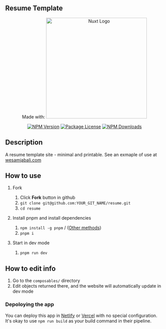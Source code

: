 ## Resume Template

<p align="center">
Made with: <a href="http://nuxt.com/" target="blank"><img src="https://nuxt.com/assets/design-kit/logo/full-logo-green-dark.svg" width="320" alt="Nuxt Logo" /></a>
</p>

<p align="center">
  <a href="https://www.npmjs.com/~nuxt"><img src="https://img.shields.io/npm/v/@nuxt/core.svg" alt="NPM Version" /></a>
  <a href="https://www.npmjs.com/~nuxt"><img src="https://img.shields.io/npm/l/@nuxt/core.svg" alt="Package License" /></a>
  <a href="https://www.npmjs.com/~nuxt∂"><img src="https://img.shields.io/npm/dm/@nuxt/core.svg" alt="NPM Downloads" /></a>
</p>

## Description

A resume template site - minimal and printable. See an exmaple of use at [wesamjabali.com](https://wesamjabali.com)

## How to use

1. Fork

   1. Click **Fork** button in github
   2. `git clone git@github.com:YOUR_GIT_NAME/resume.git`
   3. `cd resume`

2. Install pnpm and install dependencies

   1. `npm install -g pnpm` / ([Other methods](https://pnpm.io/installation))
   2. `pnpm i`

3. Start in dev mode

   1. `pnpm run dev`

## How to edit info

1. Go to the `composables/` directory
2. Edit objects returned there, and the website will automatically update in dev mode

### Depoloying the app

You can deploy this app in [Netlify](https://netlify.com) or [Vercel](https://vercel.com) with no special configuration. It's okay to use `npm run build` as your build command in their pipeline.
